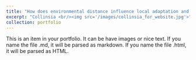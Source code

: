 ```yaml
---
title: "How does environmental distance influence local adaptation and the strength of selection?"
excerpt: "Collinsia <br/><img src='/images/collinsia_for_website.jpg'>"
collection: portfolio
---
```


This is an item in your portfolio. It can be have images or nice text. If you name the file .md, it will be parsed as markdown. If you name the file .html, it will be parsed as HTML. 
